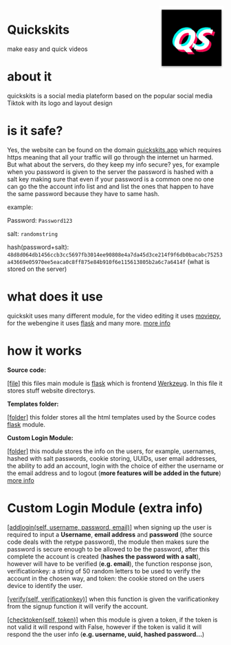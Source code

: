 <img align="right" alt="icon" src="favicons/android-chrome-192x192.png" height="150px">

# Quickskits
make easy and quick videos

# about it
quickskits is a social media plateform based on the popular social media Tiktok with its logo and layout design

# is it safe?
Yes, the website can be found on the domain [quickskits.app](https://quickskits.app/) which requires https meaning that all your traffic will go through the internet un harmed. But what about the servers, do they keep my info secure? yes, for example when you password is given to the server the password is hashed with a salt key making sure that even if your password is a common one no one can go the the account info list and and list the ones that happen to have the same password because they have to same hash.

example:

Password: `Password123`

salt: `randomstring`

hash(password+salt): `48d8d064db1456ccb3cc5697fb3014ee90808e4a7da45d3ce214f9f6db0bacabc75253a43669e05970ee5eaca0c8ff875e84b910f6e115613805b2a6c7a6414f` (what is stored on the server)

# what does it use
quickskit uses many different module, for the video editing it uses [moviepy](https://zulko.github.io/moviepy/), for the webengine it uses [flask](https://flask.palletsprojects.com/en/1.1.x/quickstart/) and many more. [more info](https://github.com/Ugric/quickskits/blob/master/requirements.txt)

# how it works

**Source code:**

[[file]](https://github.com/Ugric/quickskits/blob/master/quickskits.py) this files main module is [flask](https://flask.palletsprojects.com/en/1.1.x/quickstart/) which is frontend [Werkzeug](https://pypi.org/project/Werkzeug/). In this file it stores stuff website directorys.

**Templates folder:**

[[folder]](https://github.com/Ugric/quickskits/tree/master/templates) this folder stores all the html templates used by the Source codes [flask](https://flask.palletsprojects.com/en/1.1.x/quickstart/) module.

**Custom Login Module:**

[[folder]](https://github.com/Ugric/quickskits/tree/master/logindatabase) this module stores the info on the users, for example, usernames, hashed with salt passwords, cookie storing, UUIDs, user email addresses, the ability to add an account, login with the choice of either the username or the email address and to logout (**more features will be added in the future**) [more info](#custom-login-module-extra-info)

# Custom Login Module (extra info)
[[addlogin(self, username, password, email)]](https://github.com/Ugric/quickskits/blob/master/logindatabase/__init__.py) when signing up the user is required to input a **Username**, **email address** and **password** (the source code deals with the retype password), the module then makes sure the password is secure enough to be allowed to be the password, after this complete the account is created (**hashes the password with a salt**), however will have to be verified (**e.g. email**), the function response json, verificationkey: a string of 50 random letters to be used to verify the account in the chosen way, and token: the cookie stored on the users device to identify the user.

[[verify(self, verificationkey)]](https://github.com/Ugric/quickskits/blob/master/logindatabase/__init__.py) when this function is given the varificationkey from the signup function it will verify the account.

[[checktoken(self, token)]](https://github.com/Ugric/quickskits/blob/master/logindatabase/__init__.py) when this module is given a token, if the token is not valid it will respond with False, however if the token is valid it will respond the the user info (**e.g. username, uuid, hashed password...**)
